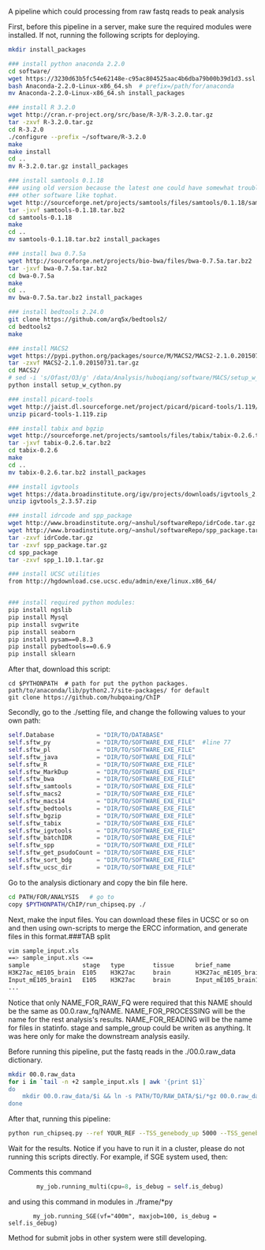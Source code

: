 A pipeline which could processing from raw fastq reads to peak analysis

First, before this pipeline in a server, make sure the required modules were installed. If not, running the following scripts for deploying.
```bash
mkdir install_packages

### install python anaconda 2.2.0
cd software/
wget https://3230d63b5fc54e62148e-c95ac804525aac4b6dba79b00b39d1d3.ssl.cf1.rackcdn.com/Anaconda-2.2.0-Linux-x86_64.sh
bash Anaconda-2.2.0-Linux-x86_64.sh  # prefix=/path/for/anaconda
mv Anaconda-2.2.0-Linux-x86_64.sh install_packages

### install R 3.2.0
wget http://cran.r-project.org/src/base/R-3/R-3.2.0.tar.gz
tar -zxvf R-3.2.0.tar.gz
cd R-3.2.0
./configure --prefix ~/software/R-3.2.0
make
make install
cd ..
mv R-3.2.0.tar.gz install_packages

### install samtools 0.1.18
### using old version because the latest one could have somewhat trouble with 
### other software like tophat.
wget http://sourceforge.net/projects/samtools/files/samtools/0.1.18/samtools-0.1.18.tar.bz2
tar -jxvf samtools-0.1.18.tar.bz2
cd samtools-0.1.18
make
cd ..
mv samtools-0.1.18.tar.bz2 install_packages

### install bwa 0.7.5a
wget http://sourceforge.net/projects/bio-bwa/files/bwa-0.7.5a.tar.bz2
tar -jxvf bwa-0.7.5a.tar.bz2
cd bwa-0.7.5a
make
cd ..
mv bwa-0.7.5a.tar.bz2 install_packages

### install bedtools 2.24.0
git clone https://github.com/arq5x/bedtools2/
cd bedtools2
make

### install MACS2
wget https://pypi.python.org/packages/source/M/MACS2/MACS2-2.1.0.20150731.tar.gz
tar -zxvf MACS2-2.1.0.20150731.tar.gz
cd MACS2/
# sed -i 's/Ofast/O3/g' /data/Analysis/huboqiang/software/MACS/setup_w_cython.py if necessary
python install setup_w_cython.py

### install picard-tools
wget http://jaist.dl.sourceforge.net/project/picard/picard-tools/1.119/picard-tools-1.119.zip
unzip picard-tools-1.119.zip

### install tabix and bgzip
wget http://sourceforge.net/projects/samtools/files/tabix/tabix-0.2.6.tar.bz2
tar -jxvf tabix-0.2.6.tar.bz2
cd tabix-0.2.6
make
cd ..
mv tabix-0.2.6.tar.bz2 install_packages

### install igvtools
wget https://data.broadinstitute.org/igv/projects/downloads/igvtools_2.3.57.zip?
unzip igvtools_2.3.57.zip

### install idrcode and spp_package
wget http://www.broadinstitute.org/~anshul/softwareRepo/idrCode.tar.gz
wget http://www.broadinstitute.org/~anshul/softwareRepo/spp_package.tar.gz
tar -zxvf idrCode.tar.gz
tar -zxvf spp_package.tar.gz
cd spp_package
tar -zxvf spp_1.10.1.tar.gz

### install UCSC utilities
from http://hgdownload.cse.ucsc.edu/admin/exe/linux.x86_64/


### install required python modules:
pip install ngslib
pip install Mysql
pip install svgwrite
pip install seaborn
pip install pysam==0.8.3
pip install pybedtools==0.6.9
pip install sklearn
```

After that, download this script:
```
cd $PYTHONPATH  # path for put the python packages. path/to/anaconda/lib/python2.7/site-packages/ for default
git clone https://github.com/hubqoaing/ChIP
```


Secondly, go to the ./setting file, and change the following values to your own path:
```python
self.Database            = "DIR/TO/DATABASE"                               #line 61
self.sftw_py             = "DIR/TO/SOFTWARE_EXE_FILE"  #line 77
self.sftw_pl             = "DIR/TO/SOFTWARE_EXE_FILE"
self.sftw_java           = "DIR/TO/SOFTWARE_EXE_FILE"
self.sftw_R              = "DIR/TO/SOFTWARE_EXE_FILE"
self.sftw_MarkDup        = "DIR/TO/SOFTWARE_EXE_FILE"
self.sftw_bwa            = "DIR/TO/SOFTWARE_EXE_FILE"
self.sftw_samtools       = "DIR/TO/SOFTWARE_EXE_FILE"
self.sftw_macs2          = "DIR/TO/SOFTWARE_EXE_FILE"
self.sftw_macs14         = "DIR/TO/SOFTWARE_EXE_FILE"
self.sftw_bedtools       = "DIR/TO/SOFTWARE_EXE_FILE"
self.sftw_bgzip          = "DIR/TO/SOFTWARE_EXE_FILE"
self.sftw_tabix          = "DIR/TO/SOFTWARE_EXE_FILE"
self.sftw_igvtools       = "DIR/TO/SOFTWARE_EXE_FILE"
self.sftw_batchIDR       = "DIR/TO/SOFTWARE_EXE_FILE"
self.sftw_spp            = "DIR/TO/SOFTWARE_EXE_FILE"
self.sftw_get_psudoCount = "DIR/TO/SOFTWARE_EXE_FILE"
self.sftw_sort_bdg       = "DIR/TO/SOFTWARE_EXE_FILE"
self.sftw_ucsc_dir       = "DIR/TO/SOFTWARE_EXE_FILE"

```

Go to the analysis dictionary and copy the bin file here.
``` bash
cd PATH/FOR/ANALYSIS   # go to 
copy $PYTHONPATH/ChIP/run_chipseq.py ./
```

Next, make the input files. You can download these files in UCSC or so on and then using own-scripts to merge the ERCC information, and generate files in this format.###TAB split

``` bash
vim sample_input.xls
==> sample_input.xls <==
sample               stage   type        tissue      brief_name               merge_name             end_type   control
H3K27ac_mE105_brain  E105    H3K27ac     brain       H3K27ac_mE105_brain      H3K27ac_mE105_brain     SE        Input_mE105_brain
Input_mE105_brain1   E105    H3K27ac     brain       Input_mE105_brain1       Input_mE105_brain       SE        Input_mE105_brain
...
```
Notice that only NAME\_FOR\_RAW\_FQ were required that this NAME should be the same as 00.0.raw\_fq/NAME.
NAME\_FOR\_PROCESSING will be the name for the rest analysis's results.
NAME\_FOR\_READING    will be the name for files in statinfo.
stage and sample_group could be writen as anything. It was here only for make the downstream analysis easily.

Before running this pipeline, put the fastq reads in the ./00.0.raw_data dictionary.
```bash
mkdir 00.0.raw_data
for i in `tail -n +2 sample_input.xls | awk '{print $1}`
do
    mkdir 00.0.raw_data/$i && ln -s PATH/TO/RAW_DATA/$i/*gz 00.0.raw_data/$i
done
```

After that, running this pipeline:
```bash
python run_chipseq.py --ref YOUR_REF --TSS_genebody_up 5000 --TSS_genebody_down 5000 --TSS_promoter_up 5000  --TSS_promoter_down 5000 --Body_extbin_len 50 --Body_bincnt 100 --TSS_bin_len 1 --top_peak_idr 100000 sample_input.xls 
```

Wait for the results. 
Notice if you have to run it in a cluster, please do not running this scripts directly.
For example, if SGE system used, then:

Comments this command
```python
        my_job.running_multi(cpu=8, is_debug = self.is_debug)
```
and using this command in modules in ./frame/*py
```
       my_job.running_SGE(vf="400m", maxjob=100, is_debug = self.is_debug)
```
Method for submit jobs in other system were still developing.